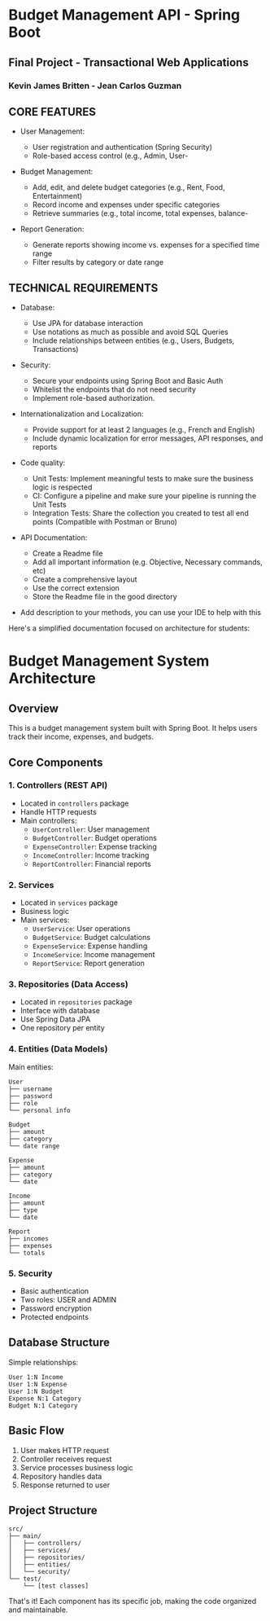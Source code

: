 # Budget Management API - Spring Boot

## Final Project - Transactional Web Applications

### Kevin James Britten - Jean Carlos Guzman

## CORE FEATURES

- User Management:
    - User registration and authentication (Spring Security)
    - Role-based access control (e.g., Admin, User-

- Budget Management:
    - Add, edit, and delete budget categories (e.g., Rent, Food, Entertainment)
    - Record income and expenses under specific categories
    - Retrieve summaries (e.g., total income, total expenses, balance-

- Report Generation:
    - Generate reports showing income vs. expenses for a specified time range
    - Filter results by category or date range

## TECHNICAL REQUIREMENTS

- Database:
    - Use JPA for database interaction
    - Use notations as much as possible and avoid SQL Queries
    - Include relationships between entities (e.g., Users, Budgets, Transactions)

- Security:
    - Secure your endpoints using Spring Boot and Basic Auth
    - Whitelist the endpoints that do not need security
    - Implement role-based authorization.

- Internationalization and Localization:
    - Provide support for at least 2 languages (e.g., French and English)
    - Include dynamic localization for error messages, API responses, and reports

- Code quality:
    - Unit Tests: Implement meaningful tests to make sure the business logic is respected
    - CI: Configure a pipeline and make sure your pipeline is running the Unit Tests
    - Integration Tests: Share the collection you created to test all end points (Compatible with Postman or Bruno)

- API Documentation:
    - Create a Readme file
    - Add all important information (e.g. Objective, Necessary commands, etc)
    - Create a comprehensive layout
    - Use the correct extension
    - Store the Readme file in the good directory
- Add description to your methods, you can use your IDE to help with this

Here's a simplified documentation focused on architecture for students:

# Budget Management System Architecture

## Overview

This is a budget management system built with Spring Boot. It helps users track their income, expenses, and budgets.

## Core Components

### 1. Controllers (REST API)

- Located in `controllers` package
- Handle HTTP requests
- Main controllers:
    - `UserController`: User management
    - `BudgetController`: Budget operations
    - `ExpenseController`: Expense tracking
    - `IncomeController`: Income tracking
    - `ReportController`: Financial reports

### 2. Services

- Located in `services` package
- Business logic
- Main services:
    - `UserService`: User operations
    - `BudgetService`: Budget calculations
    - `ExpenseService`: Expense handling
    - `IncomeService`: Income management
    - `ReportService`: Report generation

### 3. Repositories (Data Access)

- Located in `repositories` package
- Interface with database
- Use Spring Data JPA
- One repository per entity

### 4. Entities (Data Models)

Main entities:

```
User
├── username
├── password
├── role
└── personal info

Budget
├── amount
├── category
└── date range

Expense
├── amount
├── category
└── date

Income
├── amount
├── type
└── date

Report
├── incomes
├── expenses
└── totals
```

### 5. Security

- Basic authentication
- Two roles: USER and ADMIN
- Password encryption
- Protected endpoints

## Database Structure

Simple relationships:

```
User 1:N Income
User 1:N Expense
User 1:N Budget
Expense N:1 Category
Budget N:1 Category
```

## Basic Flow

1. User makes HTTP request
2. Controller receives request
3. Service processes business logic
4. Repository handles data
5. Response returned to user

## Project Structure

```
src/
├── main/
│   ├── controllers/
│   ├── services/
│   ├── repositories/
│   ├── entities/
│   └── security/
└── test/
    └── [test classes]
```

That's it! Each component has its specific job, making the code organized and maintainable.